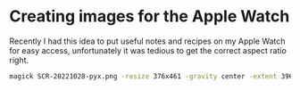# Creating images for the Apple Watch

Recently I had this idea to put useful notes and recipes on my Apple Watch for easy access, unfortunately it was tedious to get the correct aspect ratio right.

```sh
magick SCR-20221028-pyx.png -resize 376x461 -gravity center -extent 396x484 out.png
```
